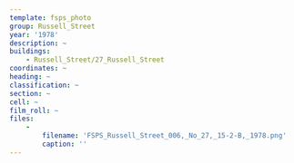 ```yaml
---
template: fsps_photo
group: Russell_Street
year: '1978'
description: ~
buildings:
    - Russell_Street/27_Russell_Street
coordinates: ~
heading: ~
classification: ~
section: ~
cell: ~
film_roll: ~
files:
    -
        filename: 'FSPS_Russell_Street_006,_No_27,_15-2-B,_1978.png'
        caption: ''
---
```

